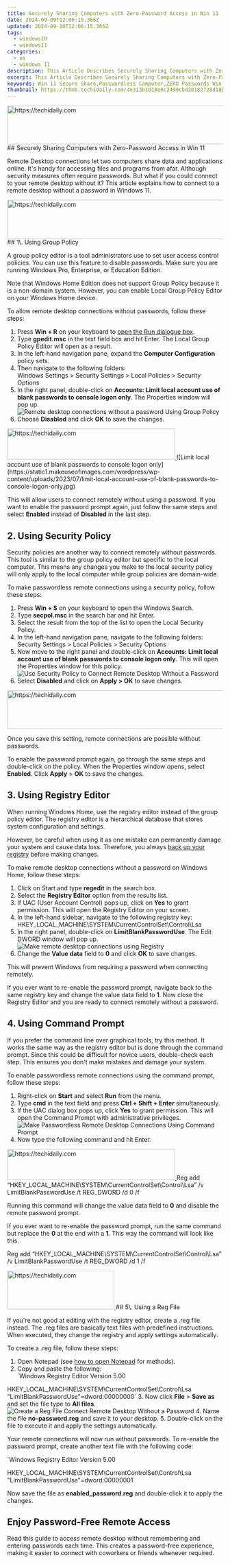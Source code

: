 ```yaml
---
title: Securely Sharing Computers with Zero-Password Access in Win 11
date: 2024-09-09T12:06:15.366Z
updated: 2024-09-10T12:06:15.366Z
tags:
  - windows10
  - windows11
categories:
  - os
  - windows 11
description: This Article Describes Securely Sharing Computers with Zero-Password Access in Win 11
excerpt: This Article Describes Securely Sharing Computers with Zero-Password Access in Win 11
keywords: Win 11 Secure Share,Passwordless Computer,ZERO Passwords Win 11,Secure Win PC Sharing,No-Password PC Access,Safe Win 11 Networks,Password-Free Windows Sharing
thumbnail: https://thmb.techidaily.com/4e313b1018e0c2499cbd20182728d1887cb747f9b7e2192f6f1e12c2015f85ae.jpg
---
```


<!-- affiliate ads begin -->
<a href="https://appsumo.8odi.net/c/5597632/2137394/7443" target="_top" id="2137394">
  <img src="//a.impactradius-go.com/display-ad/7443-2137394" border="0" alt="https://techidaily.com" width="600" height="90"/>
</a>
<img height="0" width="0" src="https://appsumo.8odi.net/i/5597632/2137394/7443" style="position:absolute;visibility:hidden;" border="0" />
<!-- affiliate ads end -->
## Securely Sharing Computers with Zero-Password Access in Win 11

 Remote Desktop connections let two computers share data and applications online. It's handy for accessing files and programs from afar. Although security measures often require passwords. But what if you could connect to your remote desktop without it? This article explains how to connect to a remote desktop without a password in Windows 11\.

<!-- affiliate ads begin -->
<a href="https://ephamedtechinc.pxf.io/c/5597632/2123509/26400" target="_top" id="2123509">
  <img src="//a.impactradius-go.com/display-ad/26400-2123509" border="0" alt="https://techidaily.com" width="728" height="90"/>
</a>
<img height="0" width="0" src="https://ephamedtechinc.pxf.io/i/5597632/2123509/26400" style="position:absolute;visibility:hidden;" border="0" />
<!-- affiliate ads end -->
## 1\. Using Group Policy

 A group policy editor is a tool administrators use to set user access control policies. You can use this feature to disable passwords. Make sure you are running Windows Pro, Enterprise, or Education Edition.

 Note that Windows Home Edition does not support Group Policy because it is a non-domain system. However, you can enable Local Group Policy Editor on your Windows Home device.

 To allow remote desktop connections without passwords, follow these steps:

1. Press **Win + R** on your keyboard to [open the Run dialogue box](https://www.makeuseof.com/windows-open-run-command-dialog-box/).
2. Type **gpedit.msc** in the text field box and hit Enter. The Local Group Policy Editor will open as a result.
3. In the left-hand navigation pane, expand the **Computer Configuration** policy sets.
4. Then navigate to the following folders:  
Windows Settings > Security Settings > Local Policies > Security Options
5. In the right panel, double-click on **Accounts: Limit local account use of blank passwords to console logon only**. The Properties window will pop up.  
![Remote desktop connections without a password Using Group Policy](https://static1.makeuseofimages.com/wordpress/wp-content/uploads/2023/07/remote-desktop-connections-without-a-password-using-group-policy.jpg)
6. Choose **Disabled** and click **OK** to save the changes.  
<!-- affiliate ads begin -->
<a href="https://aligracehair.sjv.io/c/5597632/2115949/19272" target="_top" id="2115949">
  <img src="//a.impactradius-go.com/display-ad/19272-2115949" border="0" alt="https://techidaily.com" width="392" height="72"/>
</a>
<img height="0" width="0" src="https://aligracehair.sjv.io/i/5597632/2115949/19272" style="position:absolute;visibility:hidden;" border="0" />
<!-- affiliate ads end -->
![Limit local account use of blank passwords to console logon only](https://static1.makeuseofimages.com/wordpress/wp-content/uploads/2023/07/limit-local-account-use-of-blank-passwords-to-console-logon-only.jpg)

 This will allow users to connect remotely without using a password. If you want to enable the password prompt again, just follow the same steps and select **Enabled** instead of **Disabled** in the last step.

## 2\. Using Security Policy

 Security policies are another way to connect remotely without passwords. This tool is similar to the group policy editor but specific to the local computer. This means any changes you make to the local security policy will only apply to the local computer while group policies are domain-wide.

 To make passwordless remote connections using a security policy, follow these steps:

1. Press **Win + S** on your keyboard to open the Windows Search.
2. Type **secpol.msc** in the search bar and hit Enter.
3. Select the result from the top of the list to open the Local Security Policy.
4. In the left-hand navigation pane, navigate to the following folders:  
Security Settings > Local Policies > Security Options
5. Now move to the right panel and double-click on **Accounts: Limit local account use of blank passwords to console logon only**. This will open the Properties window for this policy.  
![Use Security Policy to Connect Remote Desktop Without a Password](https://static1.makeuseofimages.com/wordpress/wp-content/uploads/2023/07/use-security-policy-to-connect-remote-desktop-without-a-password.jpg)
6. Select **Disabled** and click on **Apply > OK** to save changes.
<!-- affiliate ads begin -->
<a href="https://appsumo.8odi.net/c/5597632/2129740/7443" target="_top" id="2129740">
  <img src="//a.impactradius-go.com/display-ad/7443-2129740" border="0" alt="https://techidaily.com" width="728" height="90"/>
</a>
<img height="0" width="0" src="https://appsumo.8odi.net/i/5597632/2129740/7443" style="position:absolute;visibility:hidden;" border="0" />
<!-- affiliate ads end -->

 Once you save this setting, remote connections are possible without passwords.

 To enable the password prompt again, go through the same steps and double-click on the policy. When the Properties window opens, select **Enabled**. Click **Apply** \> **OK** to save the changes.

## 3\. Using Registry Editor

 When running Windows Home, use the registry editor instead of the group policy editor. The registry editor is a hierarchical database that stores system configuration and settings.

 However, be careful when using it as one mistake can permanently damage your system and cause data loss. Therefore, you always [back up your registry](https://www.makeuseof.com/tag/backup-restore-windows-registry/) before making changes.

 To make remote desktop connections without a password on Windows Home, follow these steps:

1. Click on Start and type **regedit** in the search box.
2. Select the **Registry Editor** option from the results list.
3. If UAC (User Account Control) pops up, click on **Yes** to grant permission. This will open the Registry Editor on your screen.
4. In the left-hand sidebar, navigate to the following registry key:  
HKEY_LOCAL_MACHINE\SYSTEM\CurrentControlSet\Control\Lsa
5. In the right panel, double-click on **LimitBlankPasswordUse**. The Edit DWORD window will pop up.  
![Make remote desktop connections using Registry](https://static1.makeuseofimages.com/wordpress/wp-content/uploads/2023/07/make-remote-desktop-connections-using-registry.jpg)
6. Change the **Value data** field to **0** and click **OK** to save changes.

 This will prevent Windows from requiring a password when connecting remotely.

 If you ever want to re-enable the password prompt, navigate back to the same registry key and change the value data field to **1**. Now close the Registry Editor and you are ready to connect remotely without a password.

## 4\. Using Command Prompt

 If you prefer the command line over graphical tools, try this method. It works the same way as the registry editor but is done through the command prompt. Since this could be difficult for novice users, double-check each step. This ensures you don't make mistakes and damage your system.

 To enable passwordless remote connections using the command prompt, follow these steps:

1. Right-click on **Start** and select **Run** from the menu.
2. Type **cmd** in the text field and press **Ctrl + Shift + Enter** simultaneously.
3. If the UAC dialog box pops up, click **Yes** to grant permission. This will open the Command Prompt with administrative privileges.  
![Make Passwordless Remote Desktop Connections Using Command Prompt](https://static1.makeuseofimages.com/wordpress/wp-content/uploads/2023/07/make-passwordless-remote-desktop-connections-using-command-prompt.jpg)
4. Now type the following command and hit Enter.  
<!-- affiliate ads begin -->
<a href="https://aligracehair.sjv.io/c/5597632/2135359/19272" target="_top" id="2135359">
  <img src="//a.impactradius-go.com/display-ad/19272-2135359" border="0" alt="https://techidaily.com" width="392" height="72"/>
</a>
<img height="0" width="0" src="https://aligracehair.sjv.io/i/5597632/2135359/19272" style="position:absolute;visibility:hidden;" border="0" />
<!-- affiliate ads end -->
Reg add “HKEY_LOCAL_MACHINE\SYSTEM\CurrentControlSet\Control\Lsa” /v LimitBlankPasswordUse /t REG_DWORD /d 0 /f

 Running this command will change the value data field to **0** and disable the remote password prompt.

 If you ever want to re-enable the password prompt, run the same command but replace the **0** at the end with a **1**. This way the command will look like this.

Reg add “HKEY_LOCAL_MACHINE\SYSTEM\CurrentControlSet\Control\Lsa” /v LimitBlankPasswordUse /t REG_DWORD /d 1 /f

<!-- affiliate ads begin -->
<a href="https://aligracehair.sjv.io/c/5597632/2115930/19272" target="_top" id="2115930">
  <img src="//a.impactradius-go.com/display-ad/19272-2115930" border="0" alt="https://techidaily.com" width="250" height="90"/>
</a>
<img height="0" width="0" src="https://aligracehair.sjv.io/i/5597632/2115930/19272" style="position:absolute;visibility:hidden;" border="0" />
<!-- affiliate ads end -->
## 5\. Using a Reg File

 If you're not good at editing with the registry editor, create a .reg file instead. The .reg files are basically text files with predefined instructions. When executed, they change the registry and apply settings automatically.

 To create a .reg file, follow these steps:

1. Open Notepad (see [how to open Notepad](https://www.makeuseof.com/windows-11-open-notepad/) for methods).
2. Copy and paste the following:  
`Windows Registry Editor Version 5.00  

HKEY_LOCAL_MACHINE\SYSTEM\CurrentControlSet\Control\Lsa  
"LimitBlankPasswordUse"=dword:00000000`
3. Now click **File** \> **Save as** and set the file type to **All files**.  
![Create a Reg File Connect Remote Desktop Without a Password](https://static1.makeuseofimages.com/wordpress/wp-content/uploads/2023/07/create-a-reg-file-connect-remote-desktop-without-a-password.jpg)
4. Name the file **no-password.reg** and save it to your desktop.
5. Double-click on the file to execute it and apply the settings automatically.

 Your remote connections will now run without passwords. To re-enable the password prompt, create another text file with the following code:

`Windows Registry Editor Version 5.00  
  
HKEY_LOCAL_MACHINE\SYSTEM\CurrentControlSet\Control\Lsa  
"LimitBlankPasswordUse"=dword:00000001`

 Now save the file as **enabled\_password.reg** and double-click it to apply the changes.

## Enjoy Password-Free Remote Access

 Read this guide to access remote desktop without remembering and entering passwords each time. This creates a password-free experience, making it easier to connect with coworkers or friends whenever required.



<ins class="adsbygoogle"
      style="display:block"
      data-ad-client="ca-pub-7571918770474297"
      data-ad-slot="8358498916"
      data-ad-format="auto"
      data-full-width-responsive="true"></ins>